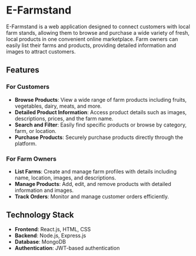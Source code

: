 # E-Farmstand

E-Farmstand is a web application designed to connect customers with local farm stands, allowing them to browse and purchase a wide variety of fresh, local products in one convenient online marketplace. Farm owners can easily list their farms and products, providing detailed information and images to attract customers.

## Features

### For Customers
- **Browse Products**: View a wide range of farm products including fruits, vegetables, dairy, meats, and more.
- **Detailed Product Information**: Access product details such as images, descriptions, prices, and the farm name.
- **Search and Filter**: Easily find specific products or browse by category, farm, or location.
- **Purchase Products**: Securely purchase products directly through the platform.

### For Farm Owners
- **List Farms**: Create and manage farm profiles with details including name, location, images, and descriptions.
- **Manage Products**: Add, edit, and remove products with detailed information and images.
- **Track Orders**: Monitor and manage customer orders efficiently.

## Technology Stack
- **Frontend**: React.js, HTML, CSS
- **Backend**: Node.js, Express.js
- **Database**: MongoDB
- **Authentication**: JWT-based authentication
